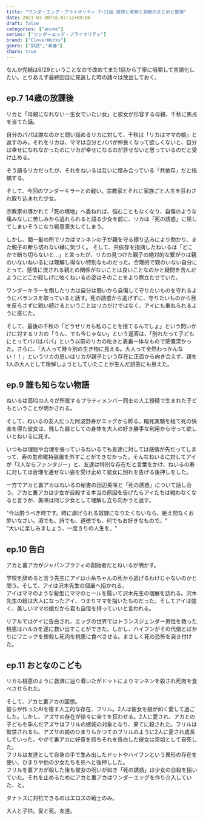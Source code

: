 ```yaml
---
title: "ワンダーエッグ・プライオリティ 7~11話 感想と考察と洞察のまとめと整理"
date: 2021-03-30T16:07:12+09:00
draft: false
categories: ["anime"]
series: ["ワンダーエッグ・プライオリティ"]
brand: ["CloverWorks"]
genre: ["訓話","青春"]
share: true
---
```


なんか完結は6/29ということなので改めてまた1話から丁寧に咀嚼して言語化したい。とりあえず最終回目に見返した時の諸々は放出しておく。

## ep.7 14歳の放課後

リカと「母親になれない一生女でいたい女」と彼女が形容する母親、千秋に焦点を当てた話。  

自分のパパは誰なのかと問い詰めるリカに対して、千秋は「リカはママの娘」と返すのみ。それをリカは、ママは自分とパパが仲良くなって欲しくないと、自分は幸せになれなかったのにリカが幸せになるのが許せないと思っているのだと受け止める。  

そう語るリカだったが、それをねいるは互いに憎み合っている「共依存」だと指摘する。  

そして、今回のワンダーキラーとの戦い。宗教家とそれに家族ごと人生を狂わされ取り込まれた少女。 

宗教家の導かれて「死の境地」へ委ねれば、悩むこともなくなり、自傷のような痛みなしに苦しみから逃れられると語る少女を前に、リカは「死の誘惑」に屈してしまいそうになり戦意喪失してしまう。  

しかし、間一髪の所でリカはマンネンの子が親を守る擦り込みにより助かり、また親子の断ち切れない縁に気づく。
そして、共依存を指摘したねいるは「どこかで断ち切らないと...」と言ったが、リカの見つけた親子の絶対的な繋がりは親のいないねいるには理解し得ない特別なものだった。合理的で親のいない自分にとって、感情に流される親との関係がないことは良いことなのかと疑問を含んだようにどこか寂しげに呟くねいるの姿はそのことをより際立たせていた。

ワンダーキラーを倒したリカは自分は弱いから自傷して守りたいものを守れるようにバランスを取っていると話す。死の誘惑から逃げずに、守りたいものから目を反らさずに戦い続けるということはリカだけではなく、アイにも重ねられるように感じた。  

そして、最後の千秋の「どうせリカも私のことを捨てるんでしょ」という問いかけに対するリカの「うん、でも今じゃない」という返答は、「別れたって子どもにとってパパはパパ」という以前のリカの呟きと表裏一体なもので感慨深かった。さらに、「大人って時々別の生き物に見える。大人って全然わっかんない！！」というリカの思いはリカが親子という存在に正面から向き合えず、親を1人の大人として理解しようとしていたことが生んだ誤答にも思えた。

## ep.9 誰も知らない物語

ねいるは高IQの人々が所属するプラティメンバー同士の人工授精で生まれた子どもということが明かされる。  

そして、ねいるの友人だった阿波野寿がエッグから孵る。臨死実験を経て死の快楽を得た彼女は、残した器としての身体を大人の好き勝手な利用から守って欲しいとねいるに託す。  

いつもは理屈や合理を張っているねいるでも友達に対しては感情が先だってしまって、寿の生命維持装置を外すことができなかった。そんなねいるに対してアイが「2人ならファンタジー」と、友達は特別な存在だと言葉をかけ、ねいるの寿に対しては合理を通せない姿を受け止めて彼女に別れを告げる後押しをした。  

一方でアカと裏アカはねいるの秘書の田辺美咲と「死の誘惑」について話し合う。アカと裏アカは少女が自殺する本当の原因を告げたらアイたちは戦わなくなると言うが、美咲は同じ少女として理解し立ち向かうと返す。

"今は酔うべき時です。時に虐げられる奴隷になりたくないなら、絶え間なくお酔いなさい。酒でも、詩でも、道徳でも、何でもお好きなもので。"  
"大いに楽しみましょう、一度きりの人生を。"

## ep.10 告白

アカと裏アカがジャパンプラティの創始者だとねいるが明かす。  

学校を辞めると言う先生にアイは小糸ちゃんの死から逃げるわけじゃないのかと問う。そして、アイは沢木先生の個展へ招かれる。  
アイはママのような髪型にママのヒールを履いて沢木先生の個展を訪れる。沢木先生の絵は大人になったアイ、つまりママを描いたものだった。そしてアイは強く、美しいママの娘だから君も自信を持っていいと言われる。  

リアルではゲイに告白され、エッグの世界ではトランスジェンダー男性を救った桃恵はハルカを遂に救い出すことができた。しかし、ハイフンがその代償とばかりにワニックを惨殺し死肉を桃恵に食べさせる。まさしく死の恐怖を突き付けた。

## ep.11 おとなのこども

リカも桃恵のように救済に辿り着いたがドットによりマンネンを殺され死肉を食べさせられた。  

そして、アカと裏アカの回想。  
彼らが作ったAIを宿す人工的な存在、フリル。2人は彼女を娘が如く愛して過ごした。しかし、アズサの存在が徐々に全てを狂わせる。2人に愛され、アカとの子どもを孕んだアズサはフリルの嫉妬の対象となり、果てに殺された。フリルは監禁されるも、アズサの娘のひまりもかつてのフリルのように2人に愛され成長していった。やがて裏アカに好意を持ちそれを告白した彼女は突如として自死した。  
フリルは友達として自身の手で生み出したドットやハイフンという異形の存在を使い、ひまりや他の少女たちを死へと後押しした。  
フリルを裏アカが殺した後も彼女の呪いが如き「死の誘惑」は少女の自殺を招いていた。それを止めるためにアカと裏アカはワンダーエッグを作り介入していた、と。

タナトスに対抗できるのはエロスの戦士のみ。

大人と子供。愛と死。友達。